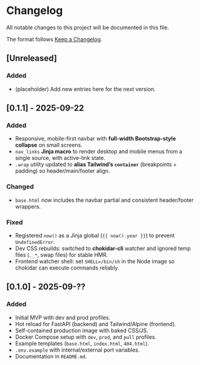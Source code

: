 # Changelog

All notable changes to this project will be documented in this file.

The format follows [Keep a Changelog](https://keepachangelog.com/en/1.1.0/).

## [Unreleased]

### Added

- (placeholder) Add new entries here for the next version.

## [0.1.1] - 2025-09-22

### Added

- Responsive, mobile-first navbar with **full-width Bootstrap-style collapse** on small screens.
- `nav_links` **Jinja macro** to render desktop and mobile menus from a single source, with active-link state.
- `.wrap` utility updated to **alias Tailwind’s `container`** (breakpoints + padding) so header/main/footer align.

### Changed

- `base.html` now includes the navbar partial and consistent header/footer wrappers.

### Fixed

- Registered `now()` as a Jinja global (`{{ now().year }}`) to prevent `UndefinedError`.
- Dev CSS rebuilds: switched to **chokidar-cli** watcher and ignored temp files (`._*`, swap files) for stable HMR.
- Frontend watcher shell: set `SHELL=/bin/sh` in the Node image so chokidar can execute commands reliably.

## [0.1.0] - 2025-09-??

### Added

- Initial MVP with dev and prod profiles.
- Hot reload for FastAPI (backend) and Tailwind/Alpine (frontend).
- Self-contained production image with baked CSS/JS.
- Docker Compose setup with `dev`, `prod`, and `pull` profiles.
- Example templates (`base.html`, `index.html`, `404.html`).
- `.env.example` with internal/external port variables.
- Documentation in `README.md`.
